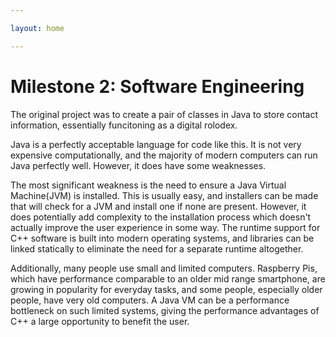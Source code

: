 ```yaml
---

layout: home

---
```


# Milestone 2: Software Engineering

The original project was to create a pair of classes in Java to store contact
information, essentially funcitoning as a digital rolodex.

Java is a perfectly acceptable language for code like this. It is not very
expensive computationally, and the majority of modern computers can run Java
perfectly well. However, it does have some weaknesses.

The most significant weakness is the need to ensure a Java Virtual Machine(JVM)
is installed. This is usually easy, and installers can be made that will check
for a JVM and install one if none are present. However, it does potentially add
complexity to the installation process which doesn't actually improve the user
experience in some way. The runtime support for C++ software is built into modern
operating systems, and libraries can be linked statically to eliminate the need
for a separate runtime altogether.

Additionally, many people use small and limited computers. Raspberry Pis, which
have performance comparable to an older mid range smartphone, are growing in
popularity for everyday tasks, and some people, especially older people, have
very old computers. A Java VM can be a performance bottleneck on such limited
systems, giving the performance advantages of C++ a large opportunity to benefit
the user. 

